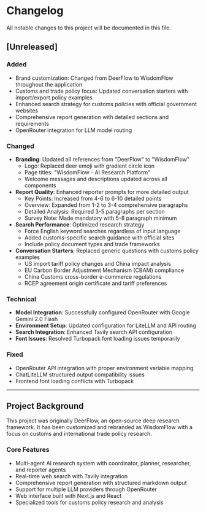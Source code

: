# Changelog

All notable changes to this project will be documented in this file.

## [Unreleased]

### Added
- Brand customization: Changed from DeerFlow to WisdomFlow throughout the application
- Customs and trade policy focus: Updated conversation starters with import/export policy examples
- Enhanced search strategy for customs policies with official government websites
- Comprehensive report generation with detailed sections and requirements
- OpenRouter integration for LLM model routing

### Changed
- **Branding**: Updated all references from "DeerFlow" to "WisdomFlow"
  - Logo: Replaced deer emoji with gradient circle icon
  - Page titles: "WisdomFlow - AI Research Platform"
  - Welcome messages and descriptions updated across all components
- **Report Quality**: Enhanced reporter prompts for more detailed output
  - Key Points: Increased from 4-6 to 6-10 detailed points
  - Overview: Expanded from 1-2 to 3-4 comprehensive paragraphs
  - Detailed Analysis: Required 3-5 paragraphs per section
  - Survey Note: Made mandatory with 5-8 paragraph minimum
- **Search Performance**: Optimized research strategy
  - Force English keyword searches regardless of input language
  - Added customs-specific search guidance with official sites
  - Include policy document types and trade frameworks
- **Conversation Starters**: Replaced generic questions with customs policy examples
  - US import tariff policy changes and China impact analysis
  - EU Carbon Border Adjustment Mechanism (CBAM) compliance
  - China Customs cross-border e-commerce regulations
  - RCEP agreement origin certificate and tariff preferences

### Technical
- **Model Integration**: Successfully configured OpenRouter with Google Gemini 2.0 Flash
- **Environment Setup**: Updated configuration for LiteLLM and API routing
- **Search Integration**: Enhanced Tavily search API configuration
- **Font Issues**: Resolved Turbopack font loading issues temporarily

### Fixed
- OpenRouter API integration with proper environment variable mapping
- ChatLiteLLM structured output compatibility issues
- Frontend font loading conflicts with Turbopack

---

## Project Background

This project was originally DeerFlow, an open-source deep research framework. It has been customized and rebranded as WisdomFlow with a focus on customs and international trade policy research.

### Core Features
- Multi-agent AI research system with coordinator, planner, researcher, and reporter agents
- Real-time web search with Tavily integration
- Comprehensive report generation with structured markdown output
- Support for multiple LLM providers through OpenRouter
- Web interface built with Next.js and React
- Specialized tools for customs policy research and analysis